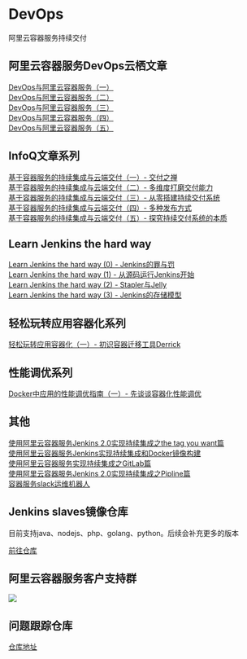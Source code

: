 # DevOps
阿里云容器服务持续交付

## 阿里云容器服务DevOps云栖文章    
<a href="https://yq.aliyun.com/articles/53928?spm=0.0.0.0.avgONJ&msgid=45336">DevOps与阿里云容器服务（一）</a>    
<a href="https://yq.aliyun.com/articles/53936">DevOps与阿里云容器服务（二）</a>    
<a href="https://yq.aliyun.com/articles/58414">DevOps与阿里云容器服务（三）</a>     
<a href="https://yq.aliyun.com/articles/58906">DevOps与阿里云容器服务（四）</a>  
<a href="https://yq.aliyun.com/articles/60154?spm=5176.100240.searchblog.13.22LCfh">DevOps与阿里云容器服务（五）</a>  

## InfoQ文章系列  
<a href="http://www.infoq.com/cn/articles/CICDInCaaS-DeliveryPrinciple">基于容器服务的持续集成与云端交付（一）- 交付之禅</a>      
<a href="http://www.infoq.com/cn/articles/CICDInCaaS-ImproveCD">基于容器服务的持续集成与云端交付（二）- 多维度打磨交付能力</a>    
<a href="http://www.infoq.com/cn/articles/CICDInCaaS-CreateCDSystem-part03">基于容器服务的持续集成与云端交付（三）- 从零搭建持续交付系统</a>  
<a href="http://www.infoq.com/cn/articles/CICDInCaaS-CreateCDSystem-part04">基于容器服务的持续集成与云端交付（四）- 多种发布方式</a>      
<a href="http://www.infoq.com/cn/articles/CICDInCaaS-CreateCDSystem-part05">基于容器服务的持续集成与云端交付（五）- 探究持续交付系统的本质</a>    

## Learn Jenkins the hard way 
<a href="https://yq.aliyun.com/articles/70441?spm=5176.8091938.0.0.WaxFfA">Learn Jenkins the hard way (0) - Jenkins的罪与罚</a><br/>
<a href="https://yq.aliyun.com/articles/70440?spm=5176.8091938.0.0.WaxFfA">Learn Jenkins the hard way (1) - 从源码运行Jenkins开始</a><br/>
<a href="https://yq.aliyun.com/articles/70751?spm=5176.8091938.0.0.80HaLc">Learn Jenkins the hard way (2) - Stapler与Jelly</a><br/>
<a href="https://yq.aliyun.com/articles/224376">Learn Jenkins the hard way (3) - Jenkins的存储模型</a><br/>


## 轻松玩转应用容器化系列  
<a href="https://yq.aliyun.com/articles/225390?spm=5176.8091938.0.0.O5Btos" target="_blank">轻松玩转应用容器化（一）- 初识容器迁移工具Derrick</a>  

## 性能调优系列
<a href="https://yq.aliyun.com/articles/399094?spm=a2c4e.100239.0.0.5d6e2d7cd2YP6K">Docker中应用的性能调优指南（一）- 先谈谈容器化性能调优</a>   

## 其他
<a href="https://yq.aliyun.com/articles/72703">使用阿里云容器服务Jenkins 2.0实现持续集成之the tag you want篇</a>     
<a href="https://yq.aliyun.com/articles/53971">使用阿里云容器服务Jenkins实现持续集成和Docker镜像构建</a>       
<a href="https://yq.aliyun.com/articles/61836">使用阿里云容器服务实现持续集成之GitLab篇</a>       
<a href="https://yq.aliyun.com/articles/64970">使用阿里云容器服务Jenkins 2.0实现持续集成之Pipline篇</a>      
<a href="https://yq.aliyun.com/articles/58422">容器服务slack运维机器人</a>      




## Jenkins slaves镜像仓库    
目前支持java、nodejs、php、golang、python。后续会补充更多的版本     

<a href="https://github.com/AliyunContainerService/jenkins-slaves">前往仓库</a>


## 阿里云容器服务客户支持群
<img src="https://g.alicdn.com/aliyun/cos/1.4.35/images/ding.png"/>

## 问题跟踪仓库    
<a href="https://github.com/AliyunContainerService/Issues">仓库地址</a>      
